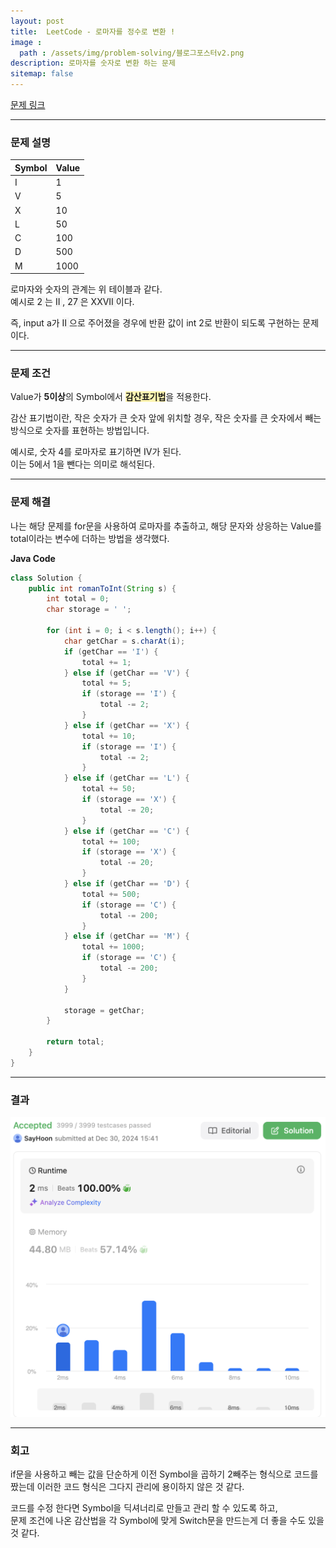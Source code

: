 ```yaml
---
layout: post
title:  LeetCode - 로마자를 정수로 변환 !
image :
  path : /assets/img/problem-solving/블로그포스터v2.png
description: 로마자를 숫자로 변환 하는 문제
sitemap: false
---
```


[문제 링크](https://leetcode.com/problems/roman-to-integer/description/)

---

### 문제 설명
| Symbol | Value |
|--------|-------|
| I      | 1     |
| V      | 5     |
| X      | 10    |
| L      | 50    |
| C      | 100   |
| D      | 500   |
| M      | 1000  |


로마자와 숫자의 관계는 위 테이블과 같다.<br>
예시로 <span style="background-color:#F5F5F5"> 2 </span>는 <span style="background-color:#F5F5F5"> II </span>, <span style="background-color:#F5F5F5"> 27 </span>은 <span style="background-color:#F5F5F5"> XXVII </span>이다.

즉, input a가 <span style="background-color:#F5F5F5"> II </span>으로 주어졌을 경우에 반환 값이 int 2로 반환이 되도록 구현하는 문제이다.

---

### 문제 조건
Value가 **5이상**의 Symbol에서 <span style="background-color:#fff5b1">**감산표기법**</span>을 적용한다.

감산 표기법이란, 작은 숫자가 큰 숫자 앞에 위치할 경우, 작은 숫자를 큰 숫자에서 빼는 방식으로 숫자를 표현하는 방법입니다.

예시로, 숫자 4를 로마자로 표기하면 <span style="background-color:#F5F5F5">IV</span>가 된다.<br>
이는 5에서 1을 뺀다는 의미로 해석된다.

---

### 문제 해결
나는 해당 문제를 for문을 사용하여 로마자를 추출하고, 해당 문자와 상응하는 Value를 total이라는 변수에 더하는 방법을 생각했다. 

**Java Code**
```Java
class Solution {
    public int romanToInt(String s) {
        int total = 0;
        char storage = ' ';

        for (int i = 0; i < s.length(); i++) {
            char getChar = s.charAt(i);
            if (getChar == 'I') {
                total += 1;
            } else if (getChar == 'V') {
                total += 5;
                if (storage == 'I') {
                    total -= 2;
                }
            } else if (getChar == 'X') {
                total += 10;
                if (storage == 'I') {
                    total -= 2;
                }
            } else if (getChar == 'L') {
                total += 50;
                if (storage == 'X') {
                    total -= 20;
                }
            } else if (getChar == 'C') {
                total += 100;
                if (storage == 'X') {
                    total -= 20;
                }
            } else if (getChar == 'D') {
                total += 500;
                if (storage == 'C') {
                    total -= 200;
                }
            } else if (getChar == 'M') {
                total += 1000;
                if (storage == 'C') {
                    total -= 200;
                }
            }

            storage = getChar;
        }

        return total;
    }
}
```

---
### 결과
<img src = "./assets/img/problem-solving/loman-to-integer/result.png"> 

---
### 회고

if문을 사용하고 빼는 값을 단순하게 이전 Symbol을 곱하기 2빼주는 형식으로 코드를 짰는데 이러한 코드 형식은 그다지 관리에 용이하지 않은 것 같다. 

코드를 수정 한다면 Symbol을 딕셔너리로 만들고 관리 할 수 있도록 하고,<br>
문제 조건에 나온 감산법을 각 Symbol에 맞게 Switch문을 만드는게 더 좋을 수도 있을 것 같다.